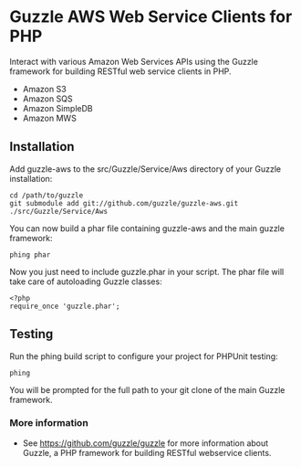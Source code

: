 Guzzle AWS Web Service Clients for PHP
======================================

Interact with various Amazon Web Services APIs using the Guzzle framework for
building RESTful web service clients in PHP.

- Amazon S3
- Amazon SQS
- Amazon SimpleDB
- Amazon MWS

## Installation

Add guzzle-aws to the src/Guzzle/Service/Aws directory of your Guzzle
installation:

    cd /path/to/guzzle
    git submodule add git://github.com/guzzle/guzzle-aws.git ./src/Guzzle/Service/Aws

You can now build a phar file containing guzzle-aws and the main guzzle framework:

    phing phar

Now you just need to include guzzle.phar in your script.  The phar file
will take care of autoloading Guzzle classes:

    <?php
    require_once 'guzzle.phar';

## Testing

Run the phing build script to configure your project for PHPUnit testing:

    phing

You will be prompted for the full path to your git clone of the main Guzzle
framework.

### More information

- See https://github.com/guzzle/guzzle for more information about Guzzle, a PHP framework for building RESTful webservice clients.